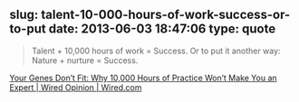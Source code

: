 slug: talent-10-000-hours-of-work-success-or-to-put
date: 2013-06-03 18:47:06
type: quote
---

> Talent + 10,000 hours of work = Success. Or to put it another way: Nature + nurture = Success.

[Your Genes Don’t Fit: Why 10,000 Hours of Practice Won’t Make You an Expert | Wired Opinion | Wired.com](http://www.wired.com/opinion/2013/05/so-you-know-that-10000-hours-makes-an-expert-rule-bunk/)
